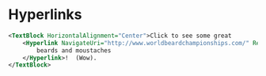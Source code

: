 # Hyperlinks


```xml
<TextBlock HorizontalAlignment="Center">Click to see some great
    <Hyperlink NavigateUri="http://www.worldbeardchampionships.com/" RequestNavigate="Hyperlink_RequestNavigate">
        beards and moustaches
    </Hyperlink>!  (Wow).
</TextBlock>
```
<!--stackedit_data:
eyJoaXN0b3J5IjpbMTQ2NzkyNDI4N119
-->